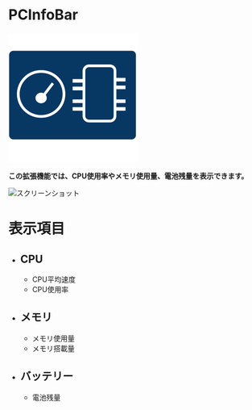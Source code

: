 # PCInfoBar

![スクリーンショット](https://raw.githubusercontent.com/takusan23/PCInfoBar/master/pcinfobar/icon.png)

**この拡張機能では、CPU使用率やメモリ使用量、電池残量を表示できます。**

![スクリーンショット](https://user-images.githubusercontent.com/32033405/72658608-acad5480-39f6-11ea-8a10-7aa25045ff37.png)

# 表示項目
- ## CPU
    - CPU平均速度
    - CPU使用率
- ## メモリ
    - メモリ使用量
    - メモリ搭載量
- ## バッテリー
    - 電池残量